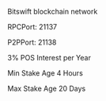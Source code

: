 Bitswift blockchain network

RPCPort: 21137

P2PPort: 21138

3% POS Interest per Year

Min Stake Age 4 Hours

Max Stake Age 20 Days



